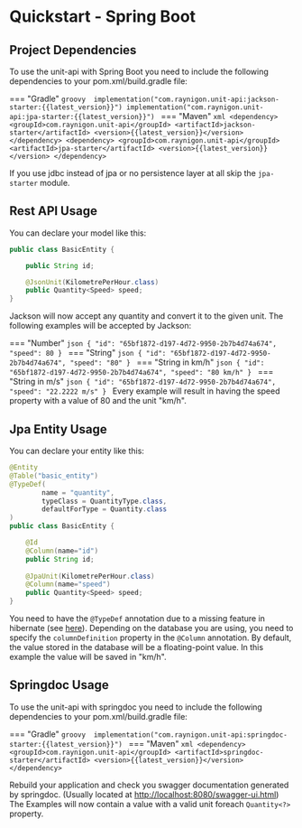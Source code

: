 # Quickstart - Spring Boot

## Project Dependencies
To use the unit-api with Spring Boot you need to include 
the following dependencies to your pom.xml/build.gradle file:

=== "Gradle"
    ```groovy 
    implementation("com.raynigon.unit-api:jackson-starter:{{latest_version}}")
    implementation("com.raynigon.unit-api:jpa-starter:{{latest_version}}")
    ```
=== "Maven"
    ```xml
    <dependency>
        <groupId>com.raynigon.unit-api</groupId>
        <artifactId>jackson-starter</artifactId>
        <version>{{latest_version}}</version>
    </dependency>
    <dependency>
        <groupId>com.raynigon.unit-api</groupId>
        <artifactId>jpa-starter</artifactId>
        <version>{{latest_version}}</version>
    </dependency>
    ```

If you use jdbc instead of jpa or no persistence layer at all skip the `jpa-starter` module.

## Rest API Usage

You can declare your model like this:
```java
public class BasicEntity {

    public String id;

    @JsonUnit(KilometrePerHour.class)
    public Quantity<Speed> speed;
}
```

Jackson will now accept any quantity and convert it to the given unit.
The following examples will be accepted by Jackson:

=== "Number"
    ```json
    {
      "id": "65bf1872-d197-4d72-9950-2b7b4d74a674",
      "speed": 80
    }
    ```
=== "String"
    ```json
    {
      "id": "65bf1872-d197-4d72-9950-2b7b4d74a674",
      "speed": "80"
    }
    ```
=== "String in km/h"
    ```json
    {
      "id": "65bf1872-d197-4d72-9950-2b7b4d74a674",
      "speed": "80 km/h"
    }
    ```
=== "String in m/s"
    ```json
    {
      "id": "65bf1872-d197-4d72-9950-2b7b4d74a674",
      "speed": "22.2222 m/s"
    }
    ```
Every example will result in having the speed property with a value of 80 and the unit "km/h".

## Jpa Entity Usage

You can declare your entity like this:
```java
@Entity
@Table("basic_entity")
@TypeDef(
        name = "quantity",
        typeClass = QuantityType.class,
        defaultForType = Quantity.class
)
public class BasicEntity {

    @Id
    @Column(name="id")
    public String id;
    
    @JpaUnit(KilometrePerHour.class)
    @Column(name="speed")
    public Quantity<Speed> speed;
}
```

You need to have the `@TypeDef` annotation due to a missing feature in hibernate 
(see [here](https://hibernate.atlassian.net/browse/HHH-11110)).
Depending on the database you are using, you need to specify the `columnDefinition` property 
in the `@Column` annotation.
By default, the value stored in the database will be a floating-point value. 
In this example the value will be saved in "km/h".

## Springdoc Usage

To use the unit-api with springdoc you need to include the following dependencies 
to your pom.xml/build.gradle file:

=== "Gradle"
    ```groovy 
    implementation("com.raynigon.unit-api:springdoc-starter:{{latest_version}}")
    ```
=== "Maven"
    ```xml
    <dependency>
        <groupId>com.raynigon.unit-api</groupId>
        <artifactId>springdoc-starter</artifactId>
        <version>{{latest_version}}</version>
    </dependency>
    ```
    
Rebuild your application and check you swagger documentation generated by springdoc.
(Usually located at [http://localhost:8080/swagger-ui.html](http://localhost:8080/swagger-ui.html))
The Examples will now contain a value with a valid unit foreach `Quantity<?>` property.

[//]: <> (TODO: Insert Image of example springdoc UI with quantity properties)